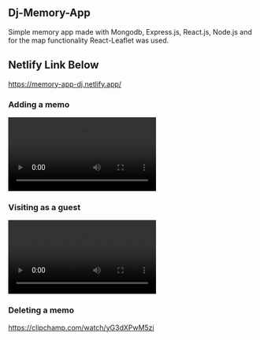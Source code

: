 ## Dj-Memory-App

Simple memory app made with Mongodb, Express.js, React.js, Node.js and for the map functionality React-Leaflet was used.

## Netlify Link Below

https://memory-app-dj.netlify.app/

### Adding a memo

![Adding-a-memo](./records/Saving-a-memo-fast.mp4.mp4)

### Visiting as a guest

![Visiting-as-a-guest](./records/Visiting-as-guest-fast.mp4.mp4)

### Deleting a memo

https://clipchamp.com/watch/yG3dXPwM5zi
